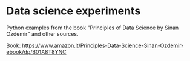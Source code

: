 # Data science experiments

Python examples from the book "Principles of Data Science by Sinan Ozdemir" and other sources.

Book: https://www.amazon.it/Principles-Data-Science-Sinan-Ozdemir-ebook/dp/B01A8T8YNC
